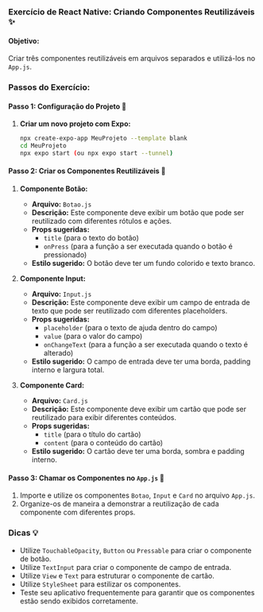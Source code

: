 
### Exercício de React Native: Criando Componentes Reutilizáveis ✨

#### Objetivo:
Criar três componentes reutilizáveis em arquivos separados e utilizá-los no `App.js`.

### Passos do Exercício:

#### Passo 1: Configuração do Projeto 🚀
1. **Criar um novo projeto com Expo:**
   ```sh
   npx create-expo-app MeuProjeto --template blank
   cd MeuProjeto
   npx expo start (ou npx expo start --tunnel)
   ```

#### Passo 2: Criar os Componentes Reutilizáveis 🔄

1. **Componente Botão:**
   - **Arquivo:** `Botao.js`
   - **Descrição:** Este componente deve exibir um botão que pode ser reutilizado com diferentes rótulos e ações.
   - **Props sugeridas:**
     - `title` (para o texto do botão)
     - `onPress` (para a função a ser executada quando o botão é pressionado)
   - **Estilo sugerido:** O botão deve ter um fundo colorido e texto branco.

2. **Componente Input:**
   - **Arquivo:** `Input.js`
   - **Descrição:** Este componente deve exibir um campo de entrada de texto que pode ser reutilizado com diferentes placeholders.
   - **Props sugeridas:**
     - `placeholder` (para o texto de ajuda dentro do campo)
     - `value` (para o valor do campo)
     - `onChangeText` (para a função a ser executada quando o texto é alterado)
   - **Estilo sugerido:** O campo de entrada deve ter uma borda, padding interno e largura total.

3. **Componente Card:**
   - **Arquivo:** `Card.js`
   - **Descrição:** Este componente deve exibir um cartão que pode ser reutilizado para exibir diferentes conteúdos.
   - **Props sugeridas:**
     - `title` (para o título do cartão)
     - `content` (para o conteúdo do cartão)
   - **Estilo sugerido:** O cartão deve ter uma borda, sombra e padding interno.

#### Passo 3: Chamar os Componentes no `App.js` 📲
1. Importe e utilize os componentes `Botao`, `Input` e `Card` no arquivo `App.js`.
2. Organize-os de maneira a demonstrar a reutilização de cada componente com diferentes props.

### Dicas 💡
- Utilize `TouchableOpacity`, `Button` ou `Pressable` para criar o componente de botão.
- Utilize `TextInput` para criar o componente de campo de entrada.
- Utilize `View` e `Text` para estruturar o componente de cartão.
- Utilize `StyleSheet` para estilizar os componentes.
- Teste seu aplicativo frequentemente para garantir que os componentes estão sendo exibidos corretamente.

